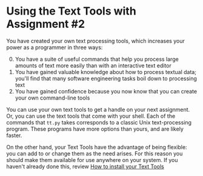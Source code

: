 # Using the Text Tools with Assignment #2

You have created your own text processing tools, which increases your power as a programmer in three ways:

0.  You have a suite of useful commands that help you process large amounts of text more easily than with an interactive text editor
1.  You have gained valuable knowledge about how to process textual data; you'll find that many software engineering tasks boil down to processing text
2.  You have gained confidence because you now know that you can create your own command-line tools

You can use your own text tools to get a handle on your next assignment.  Or, you can use the text tools that come with your shell.  Each of the commands that `tt.py` takes corresponds to a classic Unix text-processing program.  These programs have more options than yours, and are likely faster.

On the other hand, your Text Tools have the advantage of being flexible: you can add to or change them as the need arises.  For this reason you should make them available for use anywhere on your system.  If you haven't already done this, review [How to install your Text Tools](./Installing_the_Text_Tools.md)
